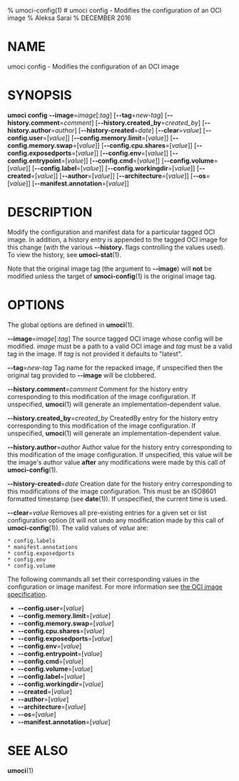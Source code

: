 % umoci-config(1) # umoci config - Modifies the configuration of an OCI image
% Aleksa Sarai
% DECEMBER 2016
# NAME
umoci config - Modifies the configuration of an OCI image

# SYNOPSIS
**umoci config**
**--image**=*image*[:*tag*]
[**--tag**=*new-tag*]
[**--history.comment**=*comment*]
[**--history.created_by**=*created_by*]
[**--history.author**=*author*]
[**--history-created**=*date*]
[**--clear**=*value*]
[**--config.user**=[*value*]]
[**--config.memory.limit**=[*value*]]
[**--config.memory.swap**=[*value*]]
[**--config.cpu.shares**=[*value*]]
[**--config.exposedports**=[*value*]]
[**--config.env**=[*value*]]
[**--config.entrypoint**=[*value*]]
[**--config.cmd**=[*value*]]
[**--config.volume**=[*value*]]
[**--config.label**=[*value*]]
[**--config.workingdir**=[*value*]]
[**--created**=[*value*]]
[**--author**=[*value*]]
[**--architecture**=[*value*]]
[**--os**=[*value*]]
[**--manifest.annotation**=[*value*]]

# DESCRIPTION
Modify the configuration and manifest data for a particular tagged OCI image.
In addition, a history entry is appended to the tagged OCI image for this
change (with the various **--history.** flags controlling the values used). To
view the history, see **umoci-stat**(1).

Note that the original image tag (the argument to **--image**) will **not** be
modified unless the target of **umoci-config**(1) is the original image tag.

# OPTIONS
The global options are defined in **umoci**(1).

**--image**=*image*[:*tag*]
  The source tagged OCI image whose config will be modified. *image* must be
  a path to a valid OCI image and *tag* must be a valid tag in the image. If
  *tag* is not provided it defaults to "latest".

**--tag**=*new-tag*
  Tag name for the repacked image, if unspecified then the original tag
  provided to **--image** will be clobbered.

**--history.comment**=*comment*
  Comment for the history entry corresponding to this modification of the image
  configuration. If unspecified, **umoci**(1) will generate an
  implementation-dependent value.

**--history.created_by**=*created_by*
  CreatedBy entry for the history entry corresponding to this modification of
  the image configuration. If unspecified, **umoci**(1) will generate an
  implementation-dependent value.

**--history.author**=*author*
  Author value for the history entry corresponding to this modification of the
  image configuration. If unspecified, this value will be the image's author
  value **after** any modifications were made by this call of
  **umoci-config**(1).

**--history-created**=*date*
  Creation date for the history entry corresponding to this modifications of
  the image configuration. This must be an ISO8601 formatted timestamp (see
  **date**(1)). If unspecified, the current time is used.

**--clear**=*value*
  Removes all pre-existing entries for a given set or list configuration option
  (it will not undo any modification made by this call of **umoci-config**(1)).
  The valid values of *value* are:

    * config.labels
    * manifest.annotations
    * config.exposedports
    * config.env
    * config.volume

The following commands all set their corresponding values in the configuration
or image manifest. For more information see [the OCI image specification][1].

* **--config.user**=[*value*]
* **--config.memory.limit**=[*value*]
* **--config.memory.swap**=[*value*]
* **--config.cpu.shares**=[*value*]
* **--config.exposedports**=[*value*]
* **--config.env**=[*value*]
* **--config.entrypoint**=[*value*]
* **--config.cmd**=[*value*]
* **--config.volume**=[*value*]
* **--config.label**=[*value*]
* **--config.workingdir**=[*value*]
* **--created**=[*value*]
* **--author**=[*value*]
* **--architecture**=[*value*]
* **--os**=[*value*]
* **--manifest.annotation**=[*value*]

# SEE ALSO
**umoci**(1)

[1]: https://github.com/opencontainers/image-spec
